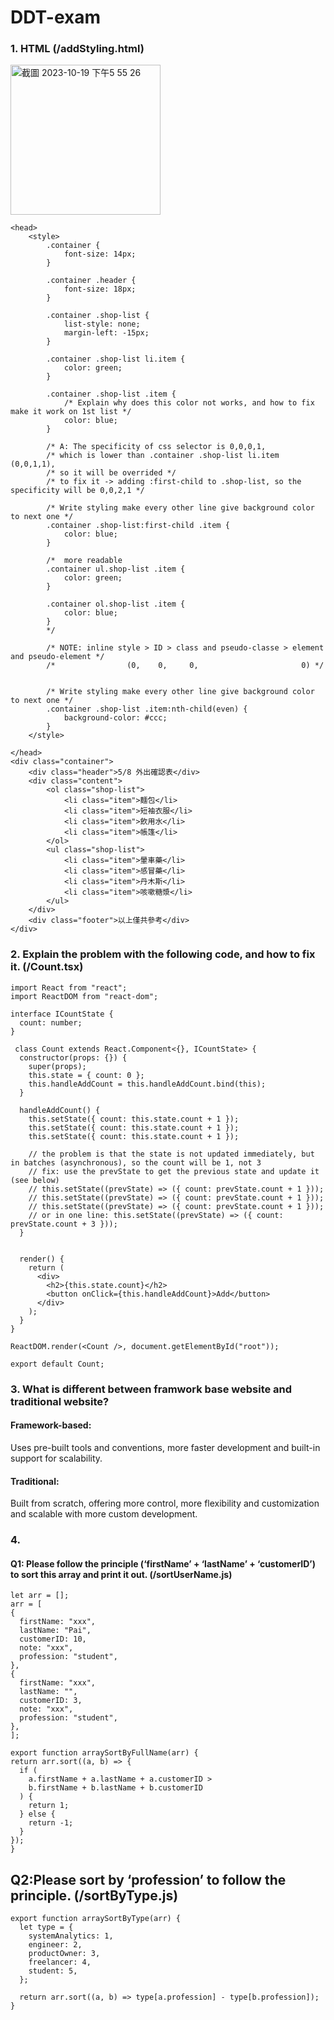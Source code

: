 # DDT-exam
### 1. HTML   (/addStyling.html)
<img width="240" alt="截圖 2023-10-19 下午5 55 26" src="https://github.com/linda-pai/DDT-exam/assets/66729413/0f31a1b8-0ebf-42aa-a2a8-cac8eedffa85">

```
<head>
    <style>
        .container {
            font-size: 14px;
        }

        .container .header {
            font-size: 18px;
        }

        .container .shop-list {
            list-style: none;
            margin-left: -15px;
        }

        .container .shop-list li.item {
            color: green;
        }

        .container .shop-list .item {
            /* Explain why does this color not works, and how to fix make it work on 1st list */
            color: blue;
        }

        /* A: The specificity of css selector is 0,0,0,1, 
        /* which is lower than .container .shop-list li.item (0,0,1,1), 
        /* so it will be overrided */
        /* to fix it -> adding :first-child to .shop-list, so the specificity will be 0,0,2,1 */

        /* Write styling make every other line give background color to next one */
        .container .shop-list:first-child .item {
            color: blue;
        }

        /*  more readable 
        .container ul.shop-list .item {
            color: green;
        }

        .container ol.shop-list .item {
            color: blue;
        }
        */

        /* NOTE: inline style > ID > class and pseudo-classe > element and pseudo-element */
        /*                (0,    0,     0,                       0) */


        /* Write styling make every other line give background color to next one */
        .container .shop-list .item:nth-child(even) {
            background-color: #ccc;
        }
    </style>

</head>
<div class="container">
    <div class="header">5/8 外出確認表</div>
    <div class="content">
        <ol class="shop-list">
            <li class="item">麵包</li>
            <li class="item">短袖衣服</li>
            <li class="item">飲用水</li>
            <li class="item">帳篷</li>
        </ol>
        <ul class="shop-list">
            <li class="item">暈車藥</li>
            <li class="item">感冒藥</li>
            <li class="item">丹木斯</li>
            <li class="item">咳嗽糖漿</li>
        </ul>
    </div>
    <div class="footer">以上僅共參考</div>
</div>
```



### 2. Explain the problem with the following code, and how to fix it. (/Count.tsx)
```
import React from "react";
import ReactDOM from "react-dom";

interface ICountState {
  count: number;
}

 class Count extends React.Component<{}, ICountState> {
  constructor(props: {}) {
    super(props);
    this.state = { count: 0 };
    this.handleAddCount = this.handleAddCount.bind(this);
  }

  handleAddCount() {
    this.setState({ count: this.state.count + 1 });
    this.setState({ count: this.state.count + 1 });
    this.setState({ count: this.state.count + 1 });
 
    // the problem is that the state is not updated immediately, but in batches (asynchronous), so the count will be 1, not 3
    // fix: use the prevState to get the previous state and update it (see below)
    // this.setState((prevState) => ({ count: prevState.count + 1 }));
    // this.setState((prevState) => ({ count: prevState.count + 1 }));
    // this.setState((prevState) => ({ count: prevState.count + 1 }));
    // or in one line: this.setState((prevState) => ({ count: prevState.count + 3 }));
  }


  render() {
    return (
      <div>
        <h2>{this.state.count}</h2>
        <button onClick={this.handleAddCount}>Add</button>
      </div>
    );
  }
}

ReactDOM.render(<Count />, document.getElementById("root"));

export default Count;
```
### 3. What is different between framwork base website and traditional website? 

#### Framework-based: 
 Uses pre-built tools and conventions, more faster development and built-in support for scalability.

#### Traditional:
 Built from scratch, offering more control, more flexibility and customization and scalable with more custom development.


### 4. 

#### Q1: Please follow the principle (‘firstName’ + ‘lastName’ + ‘customerID’) to sort this array and print it out. (/sortUserName.js)
  ```
let arr = [];
arr = [
  {
    firstName: "xxx",
    lastName: "Pai",
    customerID: 10,
    note: "xxx",
    profession: "student",
  },
  {
    firstName: "xxx",
    lastName: "",
    customerID: 3,
    note: "xxx",
    profession: "student",
  },
];

export function arraySortByFullName(arr) {
  return arr.sort((a, b) => {
    if (
      a.firstName + a.lastName + a.customerID >
      b.firstName + b.lastName + b.customerID
    ) {
      return 1;
    } else {
      return -1;
    }
  });
}
```

## Q2:Please sort by ‘profession’ to follow the principle. (/sortByType.js)
```
export function arraySortByType(arr) {
  let type = {
    systemAnalytics: 1,
    engineer: 2,
    productOwner: 3,
    freelancer: 4,
    student: 5,
  };

  return arr.sort((a, b) => type[a.profession] - type[b.profession]);
}
```

